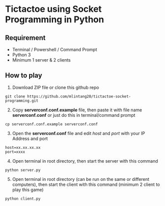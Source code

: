 # Tictactoe using Socket Programming in Python

## Requirement

- Terminal / Powershell / Command Prompt
- Python 3
- Minimum 1 server & 2 clients

## How to play

1. Download ZIP file or clone this github repo

```
git clone https://github.com/mlintang20/tictactoe-socket-programming.git
```

2. Copy **serverconf.conf.example** file, then paste it with file name **serverconf.conf** or just do this in terminal/command prompt

```
cp serverconf.conf.example serverconf.conf
```

3. Open the **serverconf.conf** file and edit _host_ and _port_ with your IP Address and port

```
host=xx.xx.xx.xx
port=xxxx
```

4. Open terminal in root directory, then start the server with this command

```
python server.py
```

5. Open terminal in root directory (can be run on the same or different computers), then start the client with this command (minimum 2 client to play this game)

```
python client.py
```

